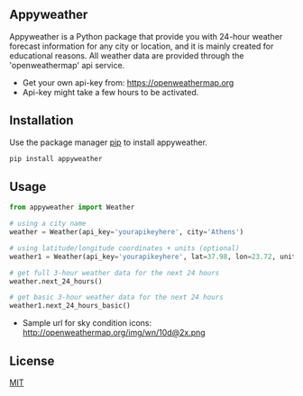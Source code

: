 ## Appyweather

Appyweather is a Python package that provide you with 24-hour weather forecast information for any city 
or location, and it is mainly created for educational reasons. 
All weather data are provided through the 'openweathermap' api service.

- Get your own api-key from: https://openweathermap.org
- Api-key might take a few hours to be activated.

## Installation

Use the package manager [pip](https://pip.pypa.io/en/stable/) to install appyweather.

```bash
pip install appyweather
```

## Usage

```python
from appyweather import Weather

# using a city name
weather = Weather(api_key='yourapikeyhere', city='Athens')

# using latitude/longitude coordinates + units (optional)
weather1 = Weather(api_key='yourapikeyhere', lat=37.98, lon=23.72, units='metric')

# get full 3-hour weather data for the next 24 hours 
weather.next_24_hours()

# get basic 3-hour weather data for the next 24 hours 
weather1.next_24_hours_basic()
```

- Sample url for sky condition icons: http://openweathermap.org/img/wn/10d@2x.png

## License
[MIT](https://choosealicense.com/licenses/mit/)